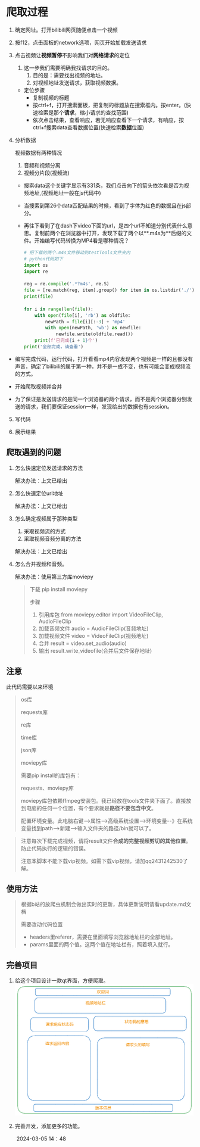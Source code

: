 # 爬取过程

1. 确定网址。打开bilibili网页随便点击一个视频

2. 按f12，点击面板的network选项，网页开始加载发送请求

3. 点击视频让**视频暂停**不影响我们对**网络请求**的定位

   1. 这一步我们需要明确我找请求的目的。
      1. 目的是：需要找出视频的地址。
      2. 对视频地址发送请求，获取视频数据。

   - 定位步骤
     - 复制视频的标题
     - 按ctrl+f，打开搜索面板，把复制的标题放在搜索框内。按enter。(快速检索是那个**请求**，缩小请求的查找范围)
     - 依次点击结果，查看响应，若无响应查看下一个请求，有响应，按ctrl+f搜索data查看数据位置(快速检索**数据**位置)

4. 分析数据

   视频数据有两种情况

   1. 音频和视频分离
   2. 视频分片段(视频流)

   - 搜索data这个关键字显示有331条，我们点击向下的箭头依次看是否为视频地址,(视频地址一般在js代码中)

   - 当搜索到第26个data匹配结果的时候，看到了字体为红色的数据且在js部分。

   - 再往下看到了在dash下video下面的url，是四个url不知道分别代表什么意思。复制前两个在浏览器中打开，发现下载了两个以**.m4s为**后缀的文件。开始编写代码转换为MP4看是哪种情况？

     ```python
     # 把下载的两个.m4s文件移动到testTools文件夹内
     # python代码如下
     import os
     import re
     
     reg = re.compile('.*?m4s', re.S)
     file = [re.match(reg, item).group() for item in os.listdir('./') if re.match(reg, item)]
     print(file)
     
     for i in range(len(file)):
         with open(file[i], 'rb') as oldfile:
             newPath = file[i][:-3] + 'mp4'
             with open(newPath, 'wb') as newfile:
                 newfile.write(oldfile.read())
         print(f'已完成{i + 1}个')
     print('全部完成，请查看')
     ```
     
- 编写完成代码，运行代码，打开看看mp4内容发现两个视频是一样的且都没有声音，确定了bilibili的属于第一种，并不是一成不变，也有可能会变成视频流的方式。
  
- 开始爬取视频并合并
  
- 为了保证是发送请求的是同一个浏览器的两个请求，而不是两个浏览器分别发送的请求，我们要保证session一样，发现给出的数据也有session。
  
5. 写代码

6. 展示结果

## 爬取遇到的问题

1. 怎么快速定位发送请求的方法

   解决办法：上文已给出

2. 怎么快速定位url地址

   解决办法：上文已给出

3. 怎么确定视频属于那种类型

   1. 采取视频流的方式
   2. 采取视频音频分离的方法

   解决办法：上文已给出

4. 怎么合并视频和音频。

   解决办法：使用第三方库moviepy
   
   > 下载  pip install moviepy
   >
   > 步骤
   >
   > 1. 引用库包     from moviepy.editor import VideoFileClip, AudioFileClip
   > 2. 加载音频文件    audio = AudioFileClip(音频地址)
   > 3. 加载视频文件  video = VideoFileClip(视频地址)
   > 4. 合并     result = video.set_audio(audio)
   > 5. 输出    result.write_videofile(合并后文件保存地址)
## 注意

此代码需要以来环境

> os库
>
> requests库
>
> re库
>
> time库
>
> json库
>
> moviepy库
>
> 需要pip install的库包有：
>
> requests、moviepy库
>
> moviepy库包依赖ffmpeg安装包。我已经放在tools文件夹下面了。直接放到电脑的任何一个位置，有个要求就是**路径不要包含中文**。
>
> 配置环境变量。此电脑右键-->属性-->高级系统设置-->环境变量--》在系统变量找到path-->新建-->输入文件夹的路径/bin就可以了。

> 注意每次下载完成视频，请将result文件**合成的完整视频剪切的其他位置**。防止代码执行的逻辑的错误。
>
> 注意本脚本不能下载vip视频。如需下载vip视频，请加qq2431242530了解。

## 使用方法

> 根据b站的放爬虫机制会做出实时的更新，具体更新说明请看update.md文档
>
> 需要改动代码位置
>
> - headers里referer，需要在里面填写浏览器地址栏的全部地址。
> - params里面的两个值。这两个值在地址栏有，照着填入就行。

## 完善项目

1. 给这个项目设计一款qt界面，方便爬取。
    ![初步设计图](https://github.com/happy-join-github/pythonSpider/blob/main/bilibiliSpider/firstDraft/images/qt.png)

2. 完善开发，添加更多的功能。

   ​																																2024-03-05 14：48
